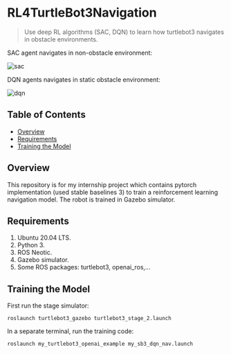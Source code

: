# RL4TurtleBot3Navigation
> Use deep RL algorithms (SAC, DQN) to learn how turtlebot3 navigates in obstacle environments.

SAC agent navigates in non-obstacle environment:

![sac](https://media.giphy.com/media/fNDva8nOgmIjsdZiEw/giphy.gif)

DQN agents navigates in static obstacle environment:

![dqn](https://media.giphy.com/media/G4zpOd4PjVqCfPSyN8/giphy.gif)

## Table of Contents
* [Overview](#overview)
* [Requirements](#requirements)
* [Training the Model](#training-the-model)

## Overview
This repository is for my internship project which contains pytorch implementation (used stable baselines 3) to train a reinforcement learning navigation model. The robot is trained in Gazebo simulator. 

## Requirements
1. Ubuntu 20.04 LTS.
2. Python 3.
3. ROS Neotic.
4. Gazebo simulator.
5. Some ROS packages: turtlebot3, openai_ros,...

## Training the Model
First run the stage simulator: 
```
roslaunch turtlebot3_gazebo turtlebot3_stage_2.launch 
```
In a separate terminal, run the training code: 
```
roslaunch my_turtlebot3_openai_example my_sb3_dqn_nav.launch
```
